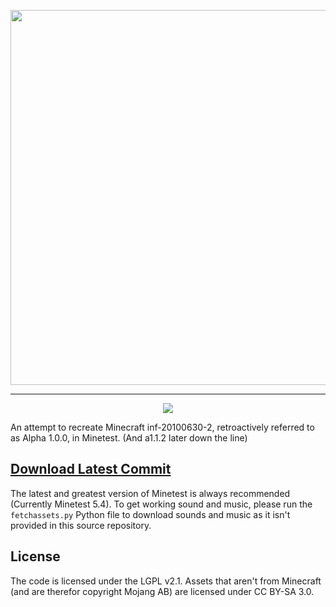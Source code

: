 <p align="center"><img width=600 src="https://raw.githubusercontent.com/danil275487/minecraftnt/main/menu/header.png"></p>

---

<p align="center"><img src="https://i.imgur.com/xnGs513.png"></p>

An attempt to recreate Minecraft inf-20100630-2, retroactively referred to as Alpha 1.0.0, in Minetest. (And a1.1.2 later down the line)

## [Download Latest Commit](https://github.com/danil275487/minecraftnt/archive/refs/heads/main.zip)

The latest and greatest version of Minetest is always recommended (Currently Minetest 5.4). To get working sound and music, please run the `fetchassets.py` Python file to download sounds and music as it isn't provided in this source repository.

## License
The code is licensed under the LGPL v2.1. Assets that aren't from Minecraft (and are therefor copyright Mojang AB) are licensed under CC BY-SA 3.0.
